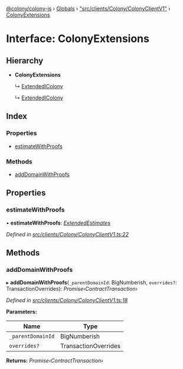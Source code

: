 [@colony/colony-js](../README.md) › [Globals](../globals.md) › ["src/clients/Colony/ColonyClientV1"](../modules/_src_clients_colony_colonyclientv1_.md) › [ColonyExtensions](_src_clients_colony_colonyclientv1_.colonyextensions.md)

# Interface: ColonyExtensions

## Hierarchy

* **ColonyExtensions**

  ↳ [ExtendedIColony](_src_clients_colony_colonyclientv1_.extendedicolony.md)

  ↳ [ExtendedIColony](_src_clients_colony_colonyclientv2_.extendedicolony.md)

## Index

### Properties

* [estimateWithProofs](_src_clients_colony_colonyclientv1_.colonyextensions.md#estimatewithproofs)

### Methods

* [addDomainWithProofs](_src_clients_colony_colonyclientv1_.colonyextensions.md#adddomainwithproofs)

## Properties

###  estimateWithProofs

• **estimateWithProofs**: *[ExtendedEstimates](_src_clients_colony_colonyclientv1_.extendedestimates.md)*

*Defined in [src/clients/Colony/ColonyClientV1.ts:22](https://github.com/JoinColony/colonyJS/blob/c5d5ff4/src/clients/Colony/ColonyClientV1.ts#L22)*

## Methods

###  addDomainWithProofs

▸ **addDomainWithProofs**(`_parentDomainId`: BigNumberish, `overrides?`: TransactionOverrides): *Promise‹ContractTransaction›*

*Defined in [src/clients/Colony/ColonyClientV1.ts:18](https://github.com/JoinColony/colonyJS/blob/c5d5ff4/src/clients/Colony/ColonyClientV1.ts#L18)*

**Parameters:**

Name | Type |
------ | ------ |
`_parentDomainId` | BigNumberish |
`overrides?` | TransactionOverrides |

**Returns:** *Promise‹ContractTransaction›*
